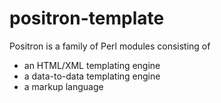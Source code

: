 positron-template
=================

Positron is a family of Perl modules consisting of

- an HTML/XML templating engine
- a data-to-data templating engine
- a markup language
